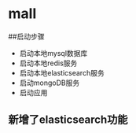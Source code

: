 # mall

##启动步骤

- 启动本地mysql数据库
- 启动本地redis服务
- 启动本地elasticsearch服务
- 启动mongoDB服务
- 启动应用



## 新增了elasticsearch功能
